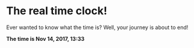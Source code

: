 # The real time clock!

Ever wanted to know what the time is? Well, your journey is about to end!

**The time is Nov 14, 2017, 13:33**